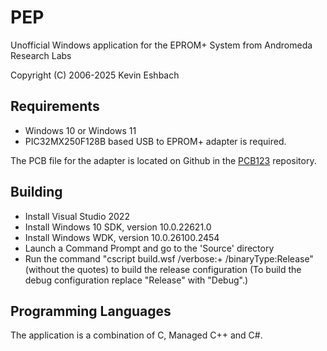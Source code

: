 # PEP

Unofficial Windows application for the EPROM+ System from Andromeda Research Labs

Copyright (C) 2006-2025 Kevin Eshbach  

## Requirements

- Windows 10 or Windows 11
- PIC32MX250F128B based USB to EPROM+ adapter is required.

The PCB file for the adapter is located on Github in the [PCB123](https://github.com/keshbach/PCB123/tree/master/USB%20To%20EPROM%2B%20Adapter/PIC32MX250F128B) repository.

## Building

- Install Visual Studio 2022
- Install Windows 10 SDK, version 10.0.22621.0
- Install Windows WDK, version 10.0.26100.2454
- Launch a Command Prompt and go to the 'Source' directory
- Run the command "cscript build.wsf /verbose:+ /binaryType:Release" (without the quotes) to build the release configuration (To build the debug configuration replace "Release" with "Debug".)

## Programming Languages

The application is a combination of C, Managed C++ and C#.
